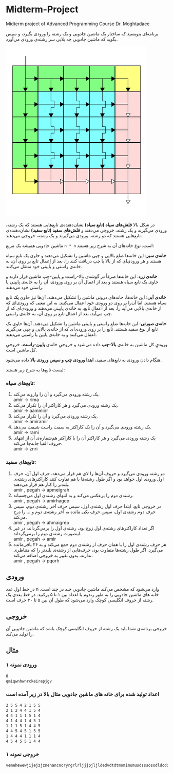 # Midterm-Project
Midterm project of Advanced Programming Course Dr. Moghtadaee



برنامه‌ای بنویسید که ساختار یک ماشین جادویی و یک رشته را ورودی بگیرد، و سپس بگوید که ماشین جادویی چه بلایی سر رشته‌ی ورودی می‌آورد.

![pic](interface.png)

در شکل بالا **فلش‌های سیاه (تابع سیاه)** نشان‌دهنده‌ی تابع‌هایی هستند که یک رشته، ورودی می‌گیرند و یک رشته، خروجی می‌دهند و **فلش‌های سفید (تابع سفید)** نشان‌دهنده‌ی تابع‌هایی هستند که دو رشته، ورودی می‌گیرند و یک رشته، خروجی می‌دهند.

ماشین جادویی همیشه یک مربع `n * n` است. نوع خانه‌های آن به شرح زیر هستند:

**خانه‌ی سبز**: این خانه‌ها ضلع بالایی و چپی ماشین را تشکیل می‌دهند و حاوی یک تابع سیاه هستند و هر ورودی‌ای که از بالا یا چپ دریافت کنند را، بعد از اِعمال تابع بر روی آن، به خانه‌ی راستی و پایینی خود منتقل می‌کنند.

**خانه‌ی زرد**: این خانه‌ها صرفاً در گوشه‌ی بالا-راست و پایین-چپ ماشین قرار دارند و حاوی یک تابع سیاه هستند و بعد از اعمال آن بر روی ورودی، آن را به خانه‌‌ی پایینی یا راستی خود می‌دهند.

**خانه‌ی آبی**: این خانه‌ها، خانه‌های درونی ماشین را تشکیل می‌دهند. آن‌ها نیز حاوی **یک** تابع سیاه هستند. اما آن‌را بر روی دو ورودی خود اعمال می‌کنند. به این معنی که ورودی‌ای که از خانه‌ی بالایی می‌آید را، بعد از اعمال تابع، به خانه‌ی پایینی می‌دهند و ورودی‌ای که از چپ می‌آید، بعد از اعمال تابع بر روی آن، به خانه‌ی راستی.

**خانه‌ی صورتی**: این خانه‌ها ضلع راستی و پایینی ماشین را تشکیل می‌دهند. آن‌ها حاوی یک تابع از نوع سفید هستند. تابع را بر روی ورودی‌ای که از خانه‌ی بالایی و چپی می‌گیرند اعمال می‌کنند و به خانه‌ی پایین یا راستی می‌دهند.

ورودیِ کل ماشین به خانه‌ی **بالا-چپ** داده می‌شود و خروجیِ خانه‌ی **پایین-راست**، خروجیِ کل ماشین است.

هنگام دادن ورودی به تابع‌های سفید، **ابتدا ورودی چپ و سپس ورودی بالا** داده می‌شود.


لیست تابع‌ها به شرح زیر هستند:


### تابع‌های سیاه:

1. یک رشته ورودی می‌گیرد و آن را وارونه می‌کند.  
   amir -> rima
2. یک رشته ورودی می‌گیرد و هر کاراکتر آن را تکرار می‌کند.  
   amir -> aammiirr
3. یک رشته ورودی می‌گیرد و آن را تکرار می‌کند.  
   amir -> amiramir
4. یک رشته ورودی می‌گیرد و آن را یک کاراکتر به سمت راست شیفت می‌دهد.  
   amir -> rami
5. یک رشته ورودی می‌گیرد و هر کاراکتر آن را با کاراکتر هم‌شماره‌ی آن از انتهای حروف الفبا جابه‌جا می‌کند.  
   amir -> znri

### تابع‌های سفید:

1. دو رشته ورودی می‌گیرد و حروف آن‌ها را لای هم قرار می‌دهد، حرف اول آن، حرف اول ورودی اول خواهد بود و اگر طول رشته‌ها با هم تفاوت کنند کاراکترهای رشته‌ی بلندتر را کنار هم قرار می‌دهند.  
   amir , pegah -> apmeigrah
2. رشته‌ی دوم را برعکس می‌کند و به انتهای رشته‌ی اول می‌چسباند.  
   amir , pegah -> amirhagep
3. در خروجی تابع، ابتدا حرف اول رشته‌ی اول، سپس حرف آخر رشته‌ی دوم، سپس حرف دوم رشته‌ی اول، سپس حرف یکی مانده به آخر رشته‌ی دوم و … را درج می‌کند.  
   amir , pegah -> ahmaigrep
4. اگر تعداد کاراکترهای رشته‌ی اول زوج بود، رشته‌ی اول را برمی‌گرداند، در غیر اینصورت رشته‌ی دوم را برمی‌گرداند.  
   amir , pegah -> amir
5. هر حرف رشته‌ی اول را با همان حرف از رشته‌‌ی دوم جمع می‌کند و به ۲۶ باقی‌مانده می‌گیرد. اگر طول رشته‌ها متفاوت بود، حرف‌هایی از رشته‌ی بلندتر را که متناظری ندارند، بدون تغییر به خروجی اضافه می‌کند.  
   amir , pegah -> pqorh

## ورودی

در خط اول عدد n وارد می‌شود که مشخص می‌کند ماشین جادویی چند در چند است.
خانه های ماشین جادویی را به طور رندوم با اعداد بین ۱ تا ۵ پرکنید.
در خط بعدی یک رشته از حروف انگلیسی کوچک وارد می‌شود که طول آن بین ۵ تا ۲۰ حرف است.

## خروجی


خروجی برنامه‌ی شما باید یک رشته از حروف انگلیسی کوچک باشد که ماشین جادویی آن را تولید می‌کند.

## مثال

### ورودی نمونه ۱
```
8
qmiqwnhwnrckeirepjgv
```

### اعداد تولید شده برای خانه های ماشین جادویی مثال بالا در زیر آمده است
```
2 5 5 4 2 1 5 5 
2 1 2 4 4 1 5 4 
4 4 1 1 1 5 1 4 
4 1 4 4 1 4 5 1 
1 1 1 5 1 4 4 5 
4 4 5 4 5 1 5 5 
1 4 4 4 1 1 1 4 
4 5 4 5 5 1 4 4 

```


### خروجی نمونه ۱
```
vemehewewjijejzjznenancncryrgrlrljjjpjljldedvdtdtmomimumusdsssosodldcdzdzmdmhmvmzizikizizxzxhxzxzpzptpzpzvzvdvzvzrzrirzrzizimizizvzvkvzvzkzktkzkzqzqwqzqztztotzt
```


